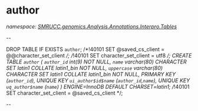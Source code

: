 ﻿# author
_namespace: [SMRUCC.genomics.Analysis.Annotations.Interpro.Tables](./index.md)_

--
 
 DROP TABLE IF EXISTS `author`;
 /*!40101 SET @saved_cs_client = @@character_set_client */;
 /*!40101 SET character_set_client = utf8 */;
 CREATE TABLE `author` (
 `author_id` int(9) NOT NULL,
 `name` varchar(80) CHARACTER SET latin1 COLLATE latin1_bin NOT NULL,
 `uppercase` varchar(80) CHARACTER SET latin1 COLLATE latin1_bin NOT NULL,
 PRIMARY KEY (`author_id`),
 UNIQUE KEY `ui_author$id$name` (`author_id`,`name`),
 UNIQUE KEY `uq_author$name` (`name`)
 ) ENGINE=InnoDB DEFAULT CHARSET=latin1;
 /*!40101 SET character_set_client = @saved_cs_client */;
 
 --




